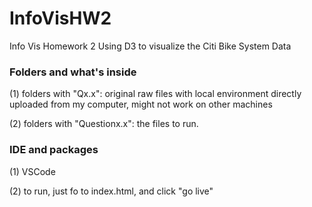 # InfoVisHW2
Info Vis Homework 2
Using D3 to visualize the Citi Bike System Data

### Folders and what's inside
(1) folders with "Qx.x": original raw files with local environment directly uploaded from my computer, might not work on other machines

(2) folders with "Questionx.x": the files to run.

### IDE and packages
(1) VSCode
  
(2) to run, just fo to index.html, and click "go live"
  

